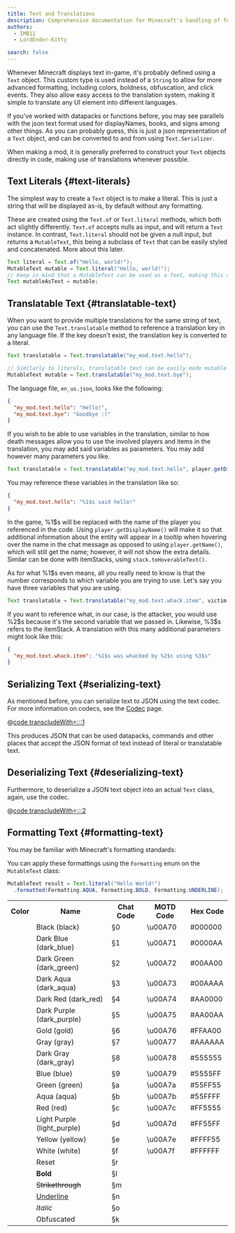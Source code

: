 ```yaml
---
title: Text and Translations
description: Comprehensive documentation for Minecraft's handling of formatted text and translations.
authors:
  - IMB11
  - LordEnder-Kitty

search: false
---
```


Whenever Minecraft displays text in-game, it's probably defined using a `Text` object.
This custom type is used instead of a `String` to allow for more advanced formatting,
including colors, boldness, obfuscation, and click events. They also allow easy access
to the translation system, making it simple to translate any UI element into
different languages.

If you've worked with datapacks or functions before, you may see parallels with the
json text format used for displayNames, books, and signs among other things. As you
can probably guess, this is just a json representation of a `Text` object, and can be
converted to and from using `Text.Serializer`.

When making a mod, it is generally preferred to construct your `Text` objects directly
in code, making use of translations whenever possible.

## Text Literals {#text-literals}

The simplest way to create a `Text` object is to make a literal. This is just a string
that will be displayed as-is, by default without any formatting.

These are created using the `Text.of` or `Text.literal` methods, which both act slightly
differently. `Text.of` accepts nulls as input, and will return a `Text` instance. In
contrast, `Text.literal` should not be given a null input, but returns a `MutableText`,
this being a subclass of `Text` that can be easily styled and concatenated. More about
this later.

```java
Text literal = Text.of("Hello, world!");
MutableText mutable = Text.literal("Hello, world!");
// Keep in mind that a MutableText can be used as a Text, making this valid:
Text mutableAsText = mutable;
```

## Translatable Text {#translatable-text}

When you want to provide multiple translations for the same string of text, you can use the `Text.translatable` method to reference a translation key in any language file. If the key doesn't exist, the translation key is converted to a literal.

```java
Text translatable = Text.translatable("my_mod.text.hello");

// Similarly to literals, translatable text can be easily made mutable.
MutableText mutable = Text.translatable("my_mod.text.bye");
```

The language file, `en_us.json`, looks like the following:

```json
{
  "my_mod.text.hello": "Hello!",
  "my_mod.text.bye": "Goodbye :("
}
```

If you wish to be able to use variables in the translation, similar to how death messages allow you to use the involved players and items in the translation, you may add said variables as parameters. You may add however many parameters you like.

```java
Text translatable = Text.translatable("my_mod.text.hello", player.getDisplayName());
```

You may reference these variables in the translation like so:

```json
{
  "my_mod.text.hello": "%1$s said hello!"
}
```

In the game, %1\$s will be replaced with the name of the player you referenced in the code. Using `player.getDisplayName()` will make it so that additional information about the entity will appear in a tooltip when hovering over the name in the chat message as opposed to using `player.getName()`, which will still get the name; however, it will not show the extra details. Similar can be done with itemStacks, using `stack.toHoverableText()`.

As for what %1\$s even means, all you really need to know is that the number corresponds to which variable you are trying to use. Let's say you have three variables that you are using.

```java
Text translatable = Text.translatable("my_mod.text.whack.item", victim.getDisplayName(), attacker.getDisplayName(), itemStack.toHoverableText());
```

If you want to reference what, in our case, is the attacker, you would use %2\$s because it's the second variable that we passed in. Likewise, %3\$s refers to the itemStack. A translation with this many additional parameters might look like this:

```json
{
  "my_mod.text.whack.item": "%1$s was whacked by %2$s using %3$s"
}
```

## Serializing Text {#serializing-text}

<!-- NOTE: These have been put into the reference mod as they're likely to be updated to codecs in the next few updates. -->

As mentioned before, you can serialize text to JSON using the text codec. For more information on codecs, see the [Codec](./codecs) page.

@[code transcludeWith=:::1](@/reference/1.21.1/src/client/java/com/example/docs/rendering/TextTests.java)

This produces JSON that can be used datapacks, commands and other places that accept the JSON format of text instead of literal or translatable text.

## Deserializing Text {#deserializing-text}

Furthermore, to deserialize a JSON text object into an actual `Text` class, again, use the codec.

@[code transcludeWith=:::2](@/reference/1.21.1/src/client/java/com/example/docs/rendering/TextTests.java)

## Formatting Text {#formatting-text}

You may be familiar with Minecraft's formatting standards:

You can apply these formattings using the `Formatting` enum on the `MutableText` class:

```java
MutableText result = Text.literal("Hello World!")
  .formatted(Formatting.AQUA, Formatting.BOLD, Formatting.UNDERLINE);
```

<table>
    <tr><th>Color</th><th>Name</th><th>Chat Code</th><th>MOTD Code</th><th>Hex Code</th></tr>
    <tr><td><ColorSwatch color="#000000" /></td><td>Black (black)</td><td>§0</td><td>\u00A70</td><td>#000000</td></tr>
    <tr><td><ColorSwatch color="#0000AA" /></td><td>Dark Blue (dark_blue)</td><td>§1</td><td>\u00A71</td><td>#0000AA</td></tr>
    <tr><td><ColorSwatch color="#00AA00" /></td><td>Dark Green (dark_green)</td><td>§2</td><td>\u00A72</td><td>#00AA00</td></tr>
    <tr><td><ColorSwatch color="#00AAAA" /></td><td>Dark Aqua (dark_aqua)</td><td>§3</td><td>\u00A73</td><td>#00AAAA</td></tr>
    <tr><td><ColorSwatch color="#AA0000" /></td><td>Dark Red (dark_red)</td><td>§4</td><td>\u00A74</td><td>#AA0000</td></tr>
    <tr><td><ColorSwatch color="#AA00AA" /></td><td>Dark Purple (dark_purple)</td><td>§5</td><td>\u00A75</td><td>#AA00AA</td></tr>
    <tr><td><ColorSwatch color="#FFAA00" /></td><td>Gold (gold)</td><td>§6</td><td>\u00A76</td><td>#FFAA00</td></tr>
    <tr><td><ColorSwatch color="#AAAAAA"/></td><td>Gray (gray)</td><td>§7</td><td>\u00A77</td><td>#AAAAAA</td></tr>
    <tr><td><ColorSwatch color="#555555" /></td><td>Dark Gray (dark_gray)</td><td>§8</td><td>\u00A78</td><td>#555555</td></tr>
    <tr><td><ColorSwatch color="#5555FF" /></td><td>Blue (blue)</td><td>§9</td><td>\u00A79</td><td>#5555FF</td></tr>
    <tr><td><ColorSwatch color="#55FF55" /></td><td>Green (green)</td><td>§a</td><td>\u00A7a</td><td>#55FF55</td></tr>
    <tr><td><ColorSwatch color="#55FFFF" /></td><td>Aqua (aqua)</td><td>§b</td><td>\u00A7b</td><td>#55FFFF</td></tr>
    <tr><td><ColorSwatch color="#FF5555" /></td><td>Red (red)</td><td>§c</td><td>\u00A7c</td><td>#FF5555</td></tr>
    <tr><td><ColorSwatch color="#FF55FF" /></td><td>Light Purple (light_purple)</td><td>§d</td><td>\u00A7d</td><td>#FF55FF</td></tr>
    <tr><td><ColorSwatch color="#FFFF55" /></td><td>Yellow (yellow)</td><td>§e</td><td>\u00A7e</td><td>#FFFF55</td></tr>
    <tr><td><ColorSwatch color="#FFFFFF" /></td><td>White (white)</td><td>§f</td><td>\u00A7f</td><td>#FFFFFF</td></tr>
    <tr><td></td><td>Reset</td><td>§r</td><td></td><td></td></tr>
    <tr><td></td><td><b>Bold</b></td><td>§l</td><td></td><td></td></tr>
    <tr><td></td><td><s>Strikethrough</s></td><td>§m</td><td></td><td></td></tr>
    <tr><td></td><td><u>Underline</u></td><td>§n</td><td></td><td></td></tr>
    <tr><td></td><td><i>Italic</i></td><td>§o</td><td></td><td></td></tr>
    <tr><td></td><td>Obfuscated</td><td>§k</td><td></td><td></td></tr>
</table>
